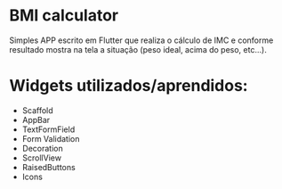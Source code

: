 # BMI calculator

Simples APP escrito em Flutter que realiza o cálculo de IMC e conforme resultado mostra na tela a situação (peso ideal, acima do peso, etc...).

# Widgets utilizados/aprendidos:

* Scaffold
* AppBar
* TextFormField
* Form Validation
* Decoration
* ScrollView
* RaisedButtons
* Icons
